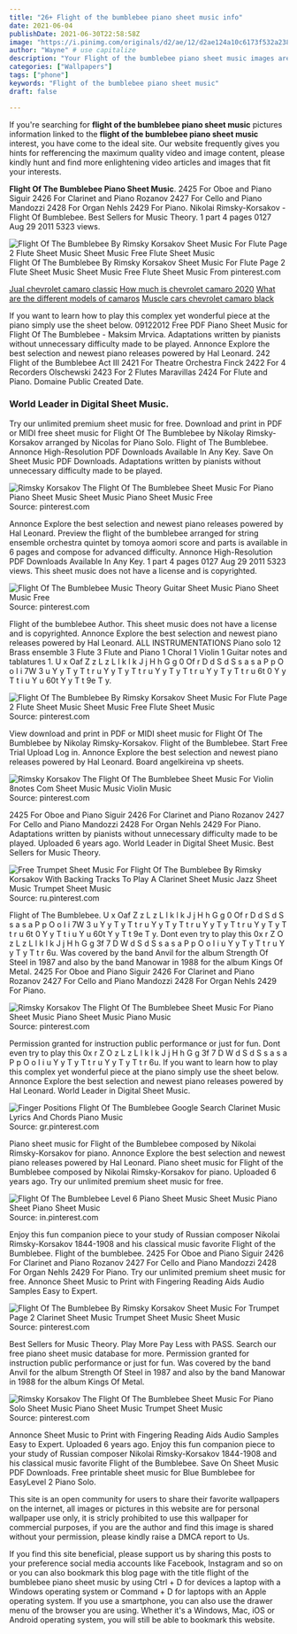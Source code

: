 ```yaml
---
title: "26+ Flight of the bumblebee piano sheet music info"
date: 2021-06-04
publishDate: 2021-06-30T22:58:58Z
image: "https://i.pinimg.com/originals/d2/ae/12/d2ae124a10c6173f532a238ba93c07c0.gif"
author: "Wayne" # use capitalize
description: "Your Flight of the bumblebee piano sheet music images are ready. Flight of the bumblebee piano sheet music are a topic that is being searched for and liked by netizens now. You can Find and Download the Flight of the bumblebee piano sheet music files here. Download all free photos and vectors."
categories: ["Wallpapers"]
tags: ["phone"]
keywords: "Flight of the bumblebee piano sheet music"
draft: false

---
```


If you're searching for **flight of the bumblebee piano sheet music** pictures information linked to the **flight of the bumblebee piano sheet music** interest, you have come to the ideal  site.  Our website frequently  gives you  hints  for refferencing  the maximum  quality video and image  content, please kindly hunt and find more enlightening video articles and images  that fit your interests.

**Flight Of The Bumblebee Piano Sheet Music**. 2425 For Oboe and Piano Siguir 2426 For Clarinet and Piano Rozanov 2427 For Cello and Piano Mandozzi 2428 For Organ Nehls 2429 For Piano. Nikolai Rimsky-Korsakov - Flight Of Bumblebee. Best Sellers for Music Theory. 1 part 4 pages 0127 Aug 29 2011 5323 views.

![Flight Of The Bumblebee By Rimsky Korsakov Sheet Music For Flute Page 2 Flute Sheet Music Sheet Music Free Flute Sheet Music](https://i.pinimg.com/originals/6e/78/d4/6e78d43b0b806a148109a5e727e00ff8.png "Flight Of The Bumblebee By Rimsky Korsakov Sheet Music For Flute Page 2 Flute Sheet Music Sheet Music Free Flute Sheet Music")
Flight Of The Bumblebee By Rimsky Korsakov Sheet Music For Flute Page 2 Flute Sheet Music Sheet Music Free Flute Sheet Music From pinterest.com

[Jual chevrolet camaro classic](/jual-chevrolet-camaro-classic/)
[How much is chevrolet camaro 2020](/how-much-is-chevrolet-camaro-2020/)
[What are the different models of camaros](/what-are-the-different-models-of-camaros/)
[Muscle cars chevrolet camaro black](/muscle-cars-chevrolet-camaro-black/)

If you want to learn how to play this complex yet wonderful piece at the piano simply use the sheet below. 09122012 Free PDF Piano Sheet Music for Flight Of The Bumblebee - Maksim Mrvica. Adaptations written by pianists without unnecessary difficulty made to be played. Annonce Explore the best selection and newest piano releases powered by Hal Leonard. 242 Flight of the Bumblebee Act III 2421 For Theatre Orchestra Finck 2422 For 4 Recorders Olschewski 2423 For 2 Flutes Maravillas 2424 For Flute and Piano. Domaine Public Created Date.

### World Leader in Digital Sheet Music.

Try our unlimited premium sheet music for free. Download and print in PDF or MIDI free sheet music for Flight Of The Bumblebee by Nikolay Rimsky-Korsakov arranged by Nicolas for Piano Solo. Flight of The Bumblebee. Annonce High-Resolution PDF Downloads Available In Any Key. Save On Sheet Music PDF Downloads. Adaptations written by pianists without unnecessary difficulty made to be played.


![Rimsky Korsakov The Flight Of The Bumblebee Sheet Music For Piano Piano Sheet Music Sheet Music Piano Sheet Music Free](https://i.pinimg.com/originals/fa/ac/07/faac07abf1fbab0211663a0f49416557.gif "Rimsky Korsakov The Flight Of The Bumblebee Sheet Music For Piano Piano Sheet Music Sheet Music Piano Sheet Music Free")
Source: pinterest.com

Annonce Explore the best selection and newest piano releases powered by Hal Leonard. Preview the flight of the bumblebee arranged for string ensemble orchestra quintet by tomoya aomori score and parts is available in 6 pages and compose for advanced difficulty. Annonce High-Resolution PDF Downloads Available In Any Key. 1 part 4 pages 0127 Aug 29 2011 5323 views. This sheet music does not have a license and is copyrighted.

![Flight Of The Bumblebee Music Theory Guitar Sheet Music Piano Sheet Music Free](https://i.pinimg.com/originals/c2/fe/e8/c2fee8275dffcde5e0f11fc7be405c42.png "Flight Of The Bumblebee Music Theory Guitar Sheet Music Piano Sheet Music Free")
Source: pinterest.com

Flight of the bumblebee Author. This sheet music does not have a license and is copyrighted. Annonce Explore the best selection and newest piano releases powered by Hal Leonard. ALL INSTRUMENTATIONS Piano solo 12 Brass ensemble 3 Flute 3 Flute and Piano 1 Choral 1 Violin 1 Guitar notes and tablatures 1. U x Oaf Z z L z L l k l k J j H h G g 0 Of r D d S d S s a s a P p O o I i 7W 3 u Y y T y T t r u Y y T y T t r u Y y T y T t r u Y y T y T t r u 6t 0 Y y T t i u Y u 60t Y y T t 9e T y.

![Flight Of The Bumblebee By Rimsky Korsakov Sheet Music For Flute Page 2 Flute Sheet Music Sheet Music Free Flute Sheet Music](https://i.pinimg.com/originals/6e/78/d4/6e78d43b0b806a148109a5e727e00ff8.png "Flight Of The Bumblebee By Rimsky Korsakov Sheet Music For Flute Page 2 Flute Sheet Music Sheet Music Free Flute Sheet Music")
Source: pinterest.com

View download and print in PDF or MIDI sheet music for Flight Of The Bumblebee by Nikolay Rimsky-Korsakov. Flight of the Bumblebee. Start Free Trial Upload Log in. Annonce Explore the best selection and newest piano releases powered by Hal Leonard. Board angelkireina vp sheets.

![Rimsky Korsakov The Flight Of The Bumblebee Sheet Music For Violin 8notes Com Sheet Music Music Violin Music](https://i.pinimg.com/originals/a1/19/81/a119812937114eee672538a7f5fa203a.png "Rimsky Korsakov The Flight Of The Bumblebee Sheet Music For Violin 8notes Com Sheet Music Music Violin Music")
Source: pinterest.com

2425 For Oboe and Piano Siguir 2426 For Clarinet and Piano Rozanov 2427 For Cello and Piano Mandozzi 2428 For Organ Nehls 2429 For Piano. Adaptations written by pianists without unnecessary difficulty made to be played. Uploaded 6 years ago. World Leader in Digital Sheet Music. Best Sellers for Music Theory.

![Free Trumpet Sheet Music For Flight Of The Bumblebee By Rimsky Korsakov With Backing Tracks To Play A Clarinet Sheet Music Jazz Sheet Music Trumpet Sheet Music](https://i.pinimg.com/originals/a7/ac/9f/a7ac9f1d1bd5a37e3c674e1a90857894.jpg "Free Trumpet Sheet Music For Flight Of The Bumblebee By Rimsky Korsakov With Backing Tracks To Play A Clarinet Sheet Music Jazz Sheet Music Trumpet Sheet Music")
Source: ru.pinterest.com

Flight of The Bumblebee. U x Oaf Z z L z L l k l k J j H h G g 0 Of r D d S d S s a s a P p O o I i 7W 3 u Y y T y T t r u Y y T y T t r u Y y T y T t r u Y y T y T t r u 6t 0 Y y T t i u Y u 60t Y y T t 9e T y. Dont even try to play this 0x r Z O z L z L l k l k J j H h G g 3f 7 D W d S d S s a s a P p O o I i u Y y T y T t r u Y y T y T t r 6u. Was covered by the band Anvil for the album Strength Of Steel in 1987 and also by the band Manowar in 1988 for the album Kings Of Metal. 2425 For Oboe and Piano Siguir 2426 For Clarinet and Piano Rozanov 2427 For Cello and Piano Mandozzi 2428 For Organ Nehls 2429 For Piano.

![Rimsky Korsakov The Flight Of The Bumblebee Sheet Music For Piano Sheet Music Piano Sheet Music Piano Music](https://i.pinimg.com/originals/4a/aa/99/4aaa99762914b05519f0c4d5fdc4b77e.gif "Rimsky Korsakov The Flight Of The Bumblebee Sheet Music For Piano Sheet Music Piano Sheet Music Piano Music")
Source: pinterest.com

Permission granted for instruction public performance or just for fun. Dont even try to play this 0x r Z O z L z L l k l k J j H h G g 3f 7 D W d S d S s a s a P p O o I i u Y y T y T t r u Y y T y T t r 6u. If you want to learn how to play this complex yet wonderful piece at the piano simply use the sheet below. Annonce Explore the best selection and newest piano releases powered by Hal Leonard. World Leader in Digital Sheet Music.

![Finger Positions Flight Of The Bumblebee Google Search Clarinet Music Lyrics And Chords Piano Music](https://i.pinimg.com/originals/7c/60/c8/7c60c8299baa5350838ba7e3debd4279.jpg "Finger Positions Flight Of The Bumblebee Google Search Clarinet Music Lyrics And Chords Piano Music")
Source: gr.pinterest.com

Piano sheet music for Flight of the Bumblebee composed by Nikolai Rimsky-Korsakov for piano. Annonce Explore the best selection and newest piano releases powered by Hal Leonard. Piano sheet music for Flight of the Bumblebee composed by Nikolai Rimsky-Korsakov for piano. Uploaded 6 years ago. Try our unlimited premium sheet music for free.

![Flight Of The Bumblebee Level 6 Piano Sheet Music Sheet Music Piano Sheet Piano Sheet Music](https://i.pinimg.com/474x/64/8d/5c/648d5cf1f540681d73e9df3703d0d47a.jpg "Flight Of The Bumblebee Level 6 Piano Sheet Music Sheet Music Piano Sheet Piano Sheet Music")
Source: in.pinterest.com

Enjoy this fun companion piece to your study of Russian composer Nikolai Rimsky-Korsakov 1844-1908 and his classical music favorite Flight of the Bumblebee. Flight of the bumblebee. 2425 For Oboe and Piano Siguir 2426 For Clarinet and Piano Rozanov 2427 For Cello and Piano Mandozzi 2428 For Organ Nehls 2429 For Piano. Try our unlimited premium sheet music for free. Annonce Sheet Music to Print with Fingering Reading Aids Audio Samples Easy to Expert.

![Flight Of The Bumblebee By Rimsky Korsakov Sheet Music For Trumpet Page 2 Clarinet Sheet Music Trumpet Sheet Music Sheet Music](https://i.pinimg.com/originals/e5/f8/39/e5f839eb7cd3d217eaa7e40372b4d13d.png "Flight Of The Bumblebee By Rimsky Korsakov Sheet Music For Trumpet Page 2 Clarinet Sheet Music Trumpet Sheet Music Sheet Music")
Source: pinterest.com

Best Sellers for Music Theory. Play More Pay Less with PASS. Search our free piano sheet music database for more. Permission granted for instruction public performance or just for fun. Was covered by the band Anvil for the album Strength Of Steel in 1987 and also by the band Manowar in 1988 for the album Kings Of Metal.

![Rimsky Korsakov The Flight Of The Bumblebee Sheet Music For Piano Solo Sheet Music Piano Sheet Music Trumpet Sheet Music](https://i.pinimg.com/originals/d2/ae/12/d2ae124a10c6173f532a238ba93c07c0.gif "Rimsky Korsakov The Flight Of The Bumblebee Sheet Music For Piano Solo Sheet Music Piano Sheet Music Trumpet Sheet Music")
Source: pinterest.com

Annonce Sheet Music to Print with Fingering Reading Aids Audio Samples Easy to Expert. Uploaded 6 years ago. Enjoy this fun companion piece to your study of Russian composer Nikolai Rimsky-Korsakov 1844-1908 and his classical music favorite Flight of the Bumblebee. Save On Sheet Music PDF Downloads. Free printable sheet music for Blue Bumblebee for EasyLevel 2 Piano Solo.

This site is an open community for users to share their favorite wallpapers on the internet, all images or pictures in this website are for personal wallpaper use only, it is stricly prohibited to use this wallpaper for commercial purposes, if you are the author and find this image is shared without your permission, please kindly raise a DMCA report to Us.

If you find this site beneficial, please support us by sharing this posts to your preference social media accounts like Facebook, Instagram and so on or you can also bookmark this blog page with the title flight of the bumblebee piano sheet music by using Ctrl + D for devices a laptop with a Windows operating system or Command + D for laptops with an Apple operating system. If you use a smartphone, you can also use the drawer menu of the browser you are using. Whether it's a Windows, Mac, iOS or Android operating system, you will still be able to bookmark this website.
